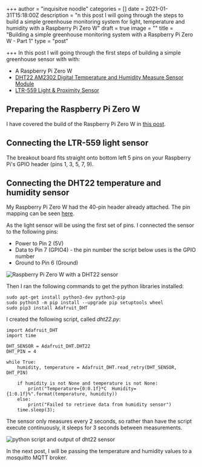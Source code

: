 +++
author = "inquisitve noodle"
categories = []
date = 2021-01-31T15:18:00Z
description = "n this post I will going through the steps to build a simple greenhouse monitoring system for light, temperature and humidity with a Raspberry Pi Zero W"
draft = true
image = ""
title = "Building a simple greenhouse monitoring system with a Raspberry Pi Zero W - Part 1"
type = "post"

+++
In this post I will going through the first steps of building a simple greenhouse sensor with with:

* A Raspberry Pi Zero W
* [DHT22 AM2302 Digital Temperature and Humidity Measure Sensor Module](https://learn.adafruit.com/dht/overview)
* [LTR-559 Light & Proximity Sensor](https://shop.pimoroni.com/products/ltr-559-light-proximity-sensor-breakout)

## Preparing the Raspberry Pi Zero W

I have covered the build of the Raspberry Pi Zero W in [this post](https://inquisitivenoodle.com/installing-raspberry-pi-os-headless-on-a-raspberry-pi-zero-w/).

## Connecting the LTR-559 light sensor

The breakout board fits straight onto bottom left 5 pins on your Raspberry Pi's GPIO header (pins 1, 3, 5, 7, 9).

## Connecting the DHT22 temperature and humidity sensor

My Raspberry Pi Zero W had the 40-pin header already attached.  The pin mapping can be seen [here](https://pinout.xyz/).

As the light sensor will be using the first set of pins.  I connected the sensor to the following pins:

* Power to Pin 2 (5V)
* Data to Pin 7 (GPIO4) - the pin number the script below uses is the GPIO number
* Ground to Pin 6 (Ground)

![Raspberry Pi Zero W with a DHT22 sensor](/images/raspberry-pi-zero-w-dht22.png "Raspberry Pi Zero W with a DHT22 sensor")

Then I ran the following commands to get the python libraries installed:

    sudo apt-get install python3-dev python3-pip
    sudo python3 -m pip install --upgrade pip setuptools wheel
    sudo pip3 install Adafruit_DHT

I created the following script, called _dht22.py_:

    import Adafruit_DHT
    import time
    
    DHT_SENSOR = Adafruit_DHT.DHT22
    DHT_PIN = 4
    
    while True:
        humidity, temperature = Adafruit_DHT.read_retry(DHT_SENSOR, DHT_PIN)
    
        if humidity is not None and temperature is not None:
            print("Temperature={0:0.1f}*C  Humidity={1:0.1f}%".format(temperature, humidity))
        else:
            print("Failed to retrieve data from humidity sensor")
        time.sleep(3);

The sensor only measures every 2 seconds, so rather than have the script execute continuously, it sleeps for 3 seconds between measurements.

![python script and output of dht22 sensor](/images/script.png "python script and output of dht22 sensor")

In the next post, I will be passing the temperature and humidity values to a mosquitto MQTT broker.